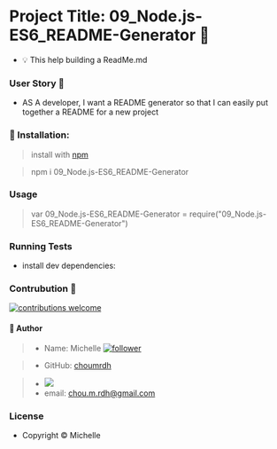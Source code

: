 
  # Project Title: 09_Node.js-ES6_README-Generator :raised_hands:
  - :bulb: This help building a ReadMe.md 
  
  ### User Story :speech_balloon:
  - AS A developer, I want a README generator so that I can easily put together a README for a new project
  
  ### :floppy_disk: Installation:
  > install with [npm](https://www.npmjs.com/)
  
  > npm i 09_Node.js-ES6_README-Generator 

  ### Usage
   
  > var 09_Node.js-ES6_README-Generator = require("09_Node.js-ES6_README-Generator")

  ### Running Tests
  - install dev dependencies:
  

 ### Contrubution :handshake: 
 [![contributions welcome](https://img.shields.io/badge/contributions-welcome-brightgreen.svg?style=flat)](https://github.com/choumrdh/09_Node.js-ES6_README-Generator/issues)
  
  
 
  
  #### :bust_in_silhouette:	Author
  > - Name: Michelle [![follower](https://img.shields.io/github/followers/choumrdh?label=follower&style=social)](https://github.com/choumrdh?tab=followers)
  
  > - GitHub: [choumrdh](https://github.com/choumrdh)

  > - <img src="https://avatars.githubusercontent.com/u/59773605?"/>
  > - email: chou.m.rdh@gmail.com
 ### License
  > 
  - Copyright © Michelle